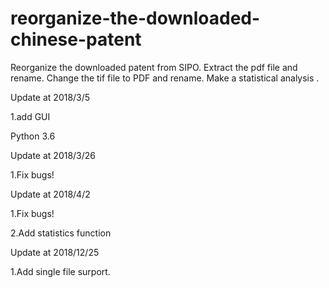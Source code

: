 # reorganize-the-downloaded-chinese-patent

Reorganize the downloaded patent from SIPO. Extract the pdf file and rename. Change the tif file to PDF and rename. Make a  statistical analysis .

Update at 2018/3/5

1.add GUI

Python 3.6

Update at 2018/3/26

1.Fix bugs!

Update at 2018/4/2

1.Fix bugs!

2.Add statistics function

Update at 2018/12/25

1.Add single file surport.
